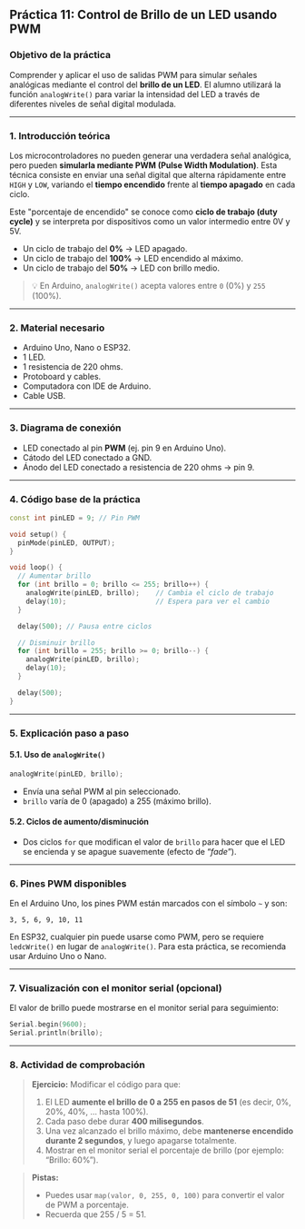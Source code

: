 ## **Práctica 11: Control de Brillo de un LED usando PWM**

### **Objetivo de la práctica**

Comprender y aplicar el uso de salidas PWM para simular señales analógicas mediante el control del **brillo de un LED**. El alumno utilizará la función `analogWrite()` para variar la intensidad del LED a través de diferentes niveles de señal digital modulada.

---

### **1. Introducción teórica**

Los microcontroladores no pueden generar una verdadera señal analógica, pero pueden **simularla mediante PWM (Pulse Width Modulation)**. Esta técnica consiste en enviar una señal digital que alterna rápidamente entre `HIGH` y `LOW`, variando el **tiempo encendido** frente al **tiempo apagado** en cada ciclo.

Este "porcentaje de encendido" se conoce como **ciclo de trabajo (duty cycle)** y se interpreta por dispositivos como un valor intermedio entre 0V y 5V.

* Un ciclo de trabajo del **0%** → LED apagado.
* Un ciclo de trabajo del **100%** → LED encendido al máximo.
* Un ciclo de trabajo del **50%** → LED con brillo medio.

> 💡 En Arduino, `analogWrite()` acepta valores entre `0` (0%) y `255` (100%).

---

### **2. Material necesario**

* Arduino Uno, Nano o ESP32.
* 1 LED.
* 1 resistencia de 220 ohms.
* Protoboard y cables.
* Computadora con IDE de Arduino.
* Cable USB.

---

### **3. Diagrama de conexión**

* LED conectado al pin **PWM** (ej. pin 9 en Arduino Uno).
* Cátodo del LED conectado a GND.
* Ánodo del LED conectado a resistencia de 220 ohms → pin 9.

---

### **4. Código base de la práctica**

```cpp
const int pinLED = 9; // Pin PWM

void setup() {
  pinMode(pinLED, OUTPUT);
}

void loop() {
  // Aumentar brillo
  for (int brillo = 0; brillo <= 255; brillo++) {
    analogWrite(pinLED, brillo);    // Cambia el ciclo de trabajo
    delay(10);                      // Espera para ver el cambio
  }

  delay(500); // Pausa entre ciclos

  // Disminuir brillo
  for (int brillo = 255; brillo >= 0; brillo--) {
    analogWrite(pinLED, brillo);
    delay(10);
  }

  delay(500);
}
```

---

### **5. Explicación paso a paso**

#### **5.1. Uso de `analogWrite()`**

```cpp
analogWrite(pinLED, brillo);
```

* Envía una señal PWM al pin seleccionado.
* `brillo` varía de 0 (apagado) a 255 (máximo brillo).

#### **5.2. Ciclos de aumento/disminución**

* Dos ciclos `for` que modifican el valor de `brillo` para hacer que el LED se encienda y se apague suavemente (efecto de “*fade*”).

---

### **6. Pines PWM disponibles**

En el Arduino Uno, los pines PWM están marcados con el símbolo `~` y son:

```
3, 5, 6, 9, 10, 11
```

En ESP32, cualquier pin puede usarse como PWM, pero se requiere `ledcWrite()` en lugar de `analogWrite()`. Para esta práctica, se recomienda usar Arduino Uno o Nano.

---

### **7. Visualización con el monitor serial (opcional)**

El valor de brillo puede mostrarse en el monitor serial para seguimiento:

```cpp
Serial.begin(9600);
Serial.println(brillo);
```

---

### **8. Actividad de comprobación**

> **Ejercicio:** Modificar el código para que:
>
> 1. El LED **aumente el brillo de 0 a 255 en pasos de 51** (es decir, 0%, 20%, 40%, ... hasta 100%).
> 2. Cada paso debe durar **400 milisegundos**.
> 3. Una vez alcanzado el brillo máximo, debe **mantenerse encendido durante 2 segundos**, y luego apagarse totalmente.
> 4. Mostrar en el monitor serial el porcentaje de brillo (por ejemplo: “Brillo: 60%”).

> **Pistas:**
>
> * Puedes usar `map(valor, 0, 255, 0, 100)` para convertir el valor de PWM a porcentaje.
> * Recuerda que 255 / 5 = 51.
